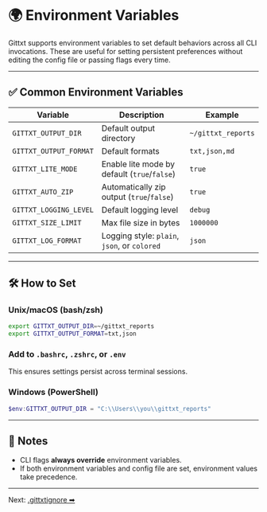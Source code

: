 # 🌍 Environment Variables

Gittxt supports environment variables to set default behaviors across all CLI invocations. These are useful for setting persistent preferences without editing the config file or passing flags every time.

---

## ✅ Common Environment Variables

| Variable | Description | Example |
|----------|-------------|---------|
| `GITTXT_OUTPUT_DIR` | Default output directory | `~/gittxt_reports` |
| `GITTXT_OUTPUT_FORMAT` | Default formats | `txt,json,md` |
| `GITTXT_LITE_MODE` | Enable lite mode by default (`true`/`false`) | `true` |
| `GITTXT_AUTO_ZIP` | Automatically zip output (`true`/`false`) | `true` |
| `GITTXT_LOGGING_LEVEL` | Default logging level | `debug` |
| `GITTXT_SIZE_LIMIT` | Max file size in bytes | `1000000` |
| `GITTXT_LOG_FORMAT` | Logging style: `plain`, `json`, or `colored` | `json` |

---

## 🛠 How to Set

### Unix/macOS (bash/zsh)
```bash
export GITTXT_OUTPUT_DIR=~/gittxt_reports
export GITTXT_OUTPUT_FORMAT=txt,json
```

### Add to `.bashrc`, `.zshrc`, or `.env`
This ensures settings persist across terminal sessions.

### Windows (PowerShell)
```powershell
$env:GITTXT_OUTPUT_DIR = "C:\\Users\\you\\gittxt_reports"
```

---

## 📘 Notes
- CLI flags **always override** environment variables.
- If both environment variables and config file are set, environment values take precedence.

---

Next: [.gittxtignore ➡](gittxtignore.md)

